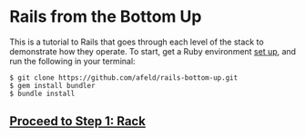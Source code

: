 # Rails from the Bottom Up

This is a tutorial to Rails that goes through each level of the stack to demonstrate how they operate.  To start, get a Ruby environment [set up](http://ruby.railstutorial.org/ruby-on-rails-tutorial-book?version=3.2#sec:rubygems), and run the following in your terminal:

    $ git clone https://github.com/afeld/rails-bottom-up.git
    $ gem install bundler
    $ bundle install

## [Proceed to Step 1: Rack](https://github.com/afeld/rails-bottom-up/compare/base...rack)
